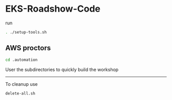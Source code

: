# EKS-Roadshow-Code

run

```bash
. ./setup-tools.sh
```

## AWS proctors

```bash
cd .automation
```

User the subdirectories to quickly build the workshop

---

To cleanup use

```bash
delete-all.sh
``` 



